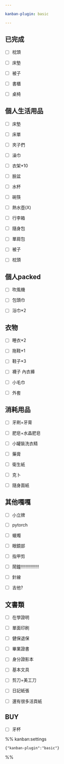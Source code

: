 ```yaml
---

kanban-plugin: basic

---
```


## 已完成

- [ ] 枕頭
- [ ] 床墊
- [ ] 被子
- [ ] 書櫃
- [ ] 桌椅


## 個人生活用品

- [ ] 床墊
- [ ] 床單
- [ ] 夾子們
- [ ] 澡巾
- [ ] 衣架*10
- [ ] 臉盆
- [ ] 水杯
- [ ] 碗筷
- [ ] 熱水壺(X)
- [ ] 行李箱
- [ ] 隨身包
- [ ] 單肩包
- [ ] 被子
- [ ] 枕頭


## 個人packed

- [ ] 吹風機
- [ ] 包頭巾
- [ ] 浴巾*2


## 衣物

- [ ] 睡衣*2
- [ ] 拖鞋*1
- [ ] 鞋子*3
- [ ] 襪子 內衣褲
- [ ] 小毛巾
- [ ] 外套


## 消耗用品

- [ ] 牙刷+牙膏
- [ ] 肥皂+水晶肥皂
- [ ] 小罐裝洗衣精
- [ ] 藥膏
- [ ] 衛生紙
- [ ] 克卜
- [ ] 隨身面紙


## 其他嘎嘎

- [ ] 小立牌
- [ ] pytorch
- [ ] 蠟燭
- [ ] 眼鏡部
- [ ] 指甲剪
- [ ] 鬧鐘!!!!!!!!!!!!!!!
- [ ] 針線
- [ ] 吉他?


## 文書類

- [ ] 在學證明
- [ ] 單面印刷
- [ ] 健保退保
- [ ] 畢業證書
- [ ] 身分證影本
- [ ] 基本文具
- [ ] 剪刀+美工刀
- [ ] 日記紙張
- [ ] 還有很多活頁紙


## BUY

- [ ] 牙杯




%% kanban:settings
```
{"kanban-plugin":"basic"}
```
%%
